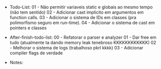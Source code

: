 * Todo-List:
 01 - Não permitir variaveis static e globais ao mesmo tempo (não tem sentido)
 02 - Adicionar cast implicito em argumentos em function calls.
 03 - Adicionar o sistema de IDs em classes (pra polimorfismo seguro em run-time).
 04 - Adicionar o sistema de cast em pointers e classes

* After-finish-todo-list:
 00 - Refatorar o parser e analyzer
 01 - Dar free em tudo (atualmente ta dando memory leak tenebroso KKKKKKKKKKKK)
 02 - Melhorar o sistema de logs (trabalhoso pkrl kkkk)
 03 - Adicionar compiler flags de verdade

* Notes:
 